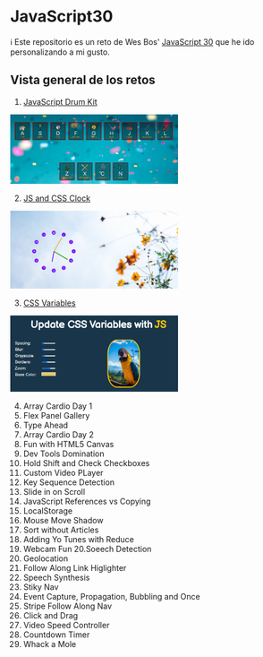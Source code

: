 # JavaScript30

ℹ️ Este repositorio es un reto de Wes Bos' [JavaScript 30](https://javascript30.com/) que he ido personalizando a mi gusto.

## Vista general de los retos

1. [JavaScript Drum Kit](https://github.com/mercarf/JavaScript30/tree/main/01-DrumKit)

<img src="./01-DrumKit/infoReadme/vista-general.PNG" width="300px">

2. [JS and CSS Clock](https://github.com/mercarf/JavaScript30/tree/main/02-Clockt)

<img src="./02-Clock/infoReadme/imgClock.PNG" width="300px">

3. [CSS Variables](https://github.com/mercarf/JavaScript30/tree/main/03-CSSVariables)

<img src="./03-CSSVariables/infoReadme/imgCSSVariables.PNG" width="300px">

4. Array Cardio Day 1
5. Flex Panel Gallery
6. Type Ahead
7. Array Cardio Day 2
8. Fun with HTML5 Canvas
9. Dev Tools Domination
10. Hold Shift and Check Checkboxes
11. Custom Video PLayer
12. Key Sequence Detection
13. Slide in on Scroll
14. JavaScript References vs Copying
15. LocalStorage
16. Mouse Move Shadow
17. Sort without Articles
18. Adding Yo Tunes with Reduce
19. Webcam Fun
    20.Soeech Detection
20. Geolocation
21. Follow Along Link Higlighter
22. Speech Synthesis
23. Stiky Nav
24. Event Capture, Propagation, Bubbling and Once
25. Stripe Follow Along Nav
26. Click and Drag
27. Video Speed Controller
28. Countdown Timer
29. Whack a Mole
